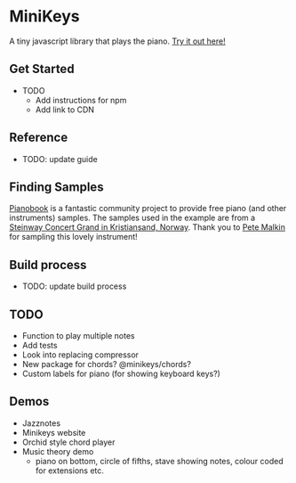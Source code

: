 # MiniKeys

<!-- TODO add badges from CD -->

A tiny javascript library that plays the piano. [Try it out here!](http://liamp.uk/minikeys)

## Get Started

- TODO
  - Add instructions for npm
  - Add link to CDN

## Reference

- TODO: update guide

## Finding Samples

[Pianobook](www.pianobook.co.uk) is a fantastic community project to provide free piano (and other instruments) samples. The samples used in the example are from a [Steinway Concert Grand in Kristiansand, Norway](https://www.pianobook.co.uk/library/kristiansand-concert-steinway/). Thank you to [Pete Malkin](https://www.petemalkin.co.uk/) for sampling this lovely instrument!

## Build process

- TODO: update build process

## TODO

- Function to play multiple notes
- Add tests
- Look into replacing compressor
- New package for chords? @minikeys/chords?
- Custom labels for piano (for showing keyboard keys?)

## Demos

- Jazznotes
- Minikeys website
- Orchid style chord player
- Music theory demo
  - piano on bottom, circle of fifths, stave showing notes, colour coded for extensions etc.
